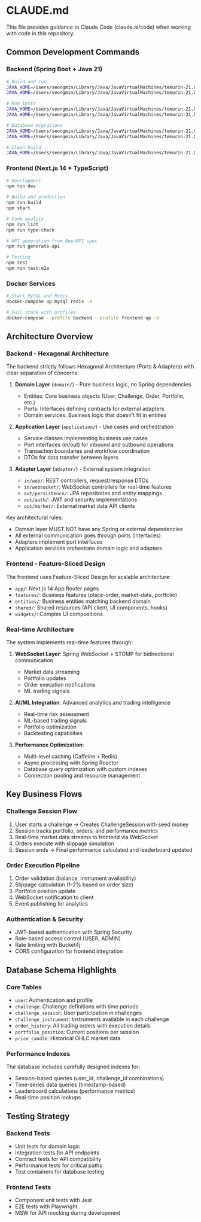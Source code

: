 # CLAUDE.md

This file provides guidance to Claude Code (claude.ai/code) when working with code in this repository.

## Common Development Commands

### Backend (Spring Boot + Java 21)
```bash
# Build and run
JAVA_HOME=/Users/seongmin/Library/Java/JavaVirtualMachines/temurin-21.0.5/Contents/Home ./gradlew bootRun
JAVA_HOME=/Users/seongmin/Library/Java/JavaVirtualMachines/temurin-21.0.5/Contents/Home ./gradlew build

# Run tests
JAVA_HOME=/Users/seongmin/Library/Java/JavaVirtualMachines/temurin-21.0.5/Contents/Home ./gradlew test
JAVA_HOME=/Users/seongmin/Library/Java/JavaVirtualMachines/temurin-21.0.5/Contents/Home ./gradlew test --tests "*SpecificTest*"

# Database migrations
JAVA_HOME=/Users/seongmin/Library/Java/JavaVirtualMachines/temurin-21.0.5/Contents/Home ./gradlew flywayMigrate
JAVA_HOME=/Users/seongmin/Library/Java/JavaVirtualMachines/temurin-21.0.5/Contents/Home ./gradlew flywayRepair

# Clean build
JAVA_HOME=/Users/seongmin/Library/Java/JavaVirtualMachines/temurin-21.0.5/Contents/Home ./gradlew clean
```

### Frontend (Next.js 14 + TypeScript)
```bash
# Development
npm run dev

# Build and production
npm run build
npm start

# Code quality
npm run lint
npm run type-check

# API generation from OpenAPI spec
npm run generate-api

# Testing
npm test
npm run test:e2e
```

### Docker Services
```bash
# Start MySQL and Redis
docker-compose up mysql redis -d

# Full stack with profiles
docker-compose --profile backend --profile frontend up -d
```

## Architecture Overview

### Backend - Hexagonal Architecture
The backend strictly follows Hexagonal Architecture (Ports & Adapters) with clear separation of concerns:

1. **Domain Layer** (`domain/`) - Pure business logic, no Spring dependencies
   - Entities: Core business objects (User, Challenge, Order, Portfolio, etc.)
   - Ports: Interfaces defining contracts for external adapters
   - Domain services: Business logic that doesn't fit in entities

2. **Application Layer** (`application/`) - Use cases and orchestration
   - Service classes implementing business use cases
   - Port interfaces (in/out) for inbound and outbound operations
   - Transaction boundaries and workflow coordination
   - DTOs for data transfer between layers

3. **Adapter Layer** (`adapter/`) - External system integration
   - `in/web/`: REST controllers, request/response DTOs
   - `in/websocket/`: WebSocket controllers for real-time features
   - `out/persistence/`: JPA repositories and entity mappings
   - `out/auth/`: JWT and security implementations
   - `out/market/`: External market data API clients

Key architectural rules:
- Domain layer MUST NOT have any Spring or external dependencies
- All external communication goes through ports (interfaces)
- Adapters implement port interfaces
- Application services orchestrate domain logic and adapters

### Frontend - Feature-Sliced Design
The frontend uses Feature-Sliced Design for scalable architecture:

- `app/`: Next.js 14 App Router pages
- `features/`: Business features (place-order, market-data, portfolio)
- `entities/`: Business entities matching backend domain
- `shared/`: Shared resources (API client, UI components, hooks)
- `widgets/`: Complex UI compositions

### Real-time Architecture
The system implements real-time features through:

1. **WebSocket Layer**: Spring WebSocket + STOMP for bidirectional communication
   - Market data streaming
   - Portfolio updates
   - Order execution notifications
   - ML trading signals

2. **AI/ML Integration**: Advanced analytics and trading intelligence
   - Real-time risk assessment
   - ML-based trading signals
   - Portfolio optimization
   - Backtesting capabilities

3. **Performance Optimization**:
   - Multi-level caching (Caffeine + Redis)
   - Async processing with Spring Reactor
   - Database query optimization with custom indexes
   - Connection pooling and resource management

## Key Business Flows

### Challenge Session Flow
1. User starts a challenge → Creates ChallengeSession with seed money
2. Session tracks portfolio, orders, and performance metrics
3. Real-time market data streams to frontend via WebSocket
4. Orders execute with slippage simulation
5. Session ends → Final performance calculated and leaderboard updated

### Order Execution Pipeline
1. Order validation (balance, instrument availability)
2. Slippage calculation (1-2% based on order size)
3. Portfolio position update
4. WebSocket notification to client
5. Event publishing for analytics

### Authentication & Security
- JWT-based authentication with Spring Security
- Role-based access control (USER, ADMIN)
- Rate limiting with Bucket4j
- CORS configuration for frontend integration

## Database Schema Highlights

### Core Tables
- `user`: Authentication and profile
- `challenge`: Challenge definitions with time periods
- `challenge_session`: User participation in challenges
- `challenge_instrument`: Instruments available in each challenge
- `order_history`: All trading orders with execution details
- `portfolio_position`: Current positions per session
- `price_candle`: Historical OHLC market data

### Performance Indexes
The database includes carefully designed indexes for:
- Session-based queries (user_id, challenge_id combinations)
- Time-series data queries (timestamp-based)
- Leaderboard calculations (performance metrics)
- Real-time position lookups

## Testing Strategy

### Backend Tests
- Unit tests for domain logic
- Integration tests for API endpoints
- Contract tests for API compatibility
- Performance tests for critical paths
- Test containers for database testing

### Frontend Tests
- Component unit tests with Jest
- E2E tests with Playwright
- MSW for API mocking during development